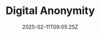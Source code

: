---
weight: 999
title: "Digital Anonymity"
description: ""
icon: "article"
date: "2025-02-11T09:05:25Z"
lastmod: "2025-02-11T09:05:25Z"
draft: true
toc: true
---